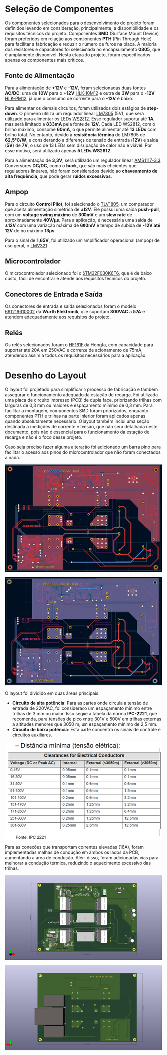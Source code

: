 # Seleção de Componentes

Os componentes selecionados para o desenvolvimento do projeto foram definidos levando em consideração, principalmente, a disponibilidade e os requisitos técnicos do projeto. Componentes **SMD** (Surface Mount Device) foram preferidos em relação aos componentes **PTH** (Pin Through Hole) para facilitar a fabricação e reduzir o número de furos na placa. A maioria dos resistores e capacitores foi selecionada no encapsulamento **0805**, que é amplamente disponível. Nesta etapa do projeto, foram especificados apenas os componentes mais críticos.

## Fonte de Alimentação

Para a alimentação de **+12V** e **-12V**, foram selecionadas duas fontes **AC/DC**: uma de **10W** para o **+12V** [HLK-10M12](https://evelta.com/content/datasheets/098-HLK-10MX.pdf) e outra de **3W** para o **-12V** [HLK-PM12](https://nettigo.eu/attachments/503), já que o consumo de corrente para o **-12V** é baixo.

Para alimentar os demais circuitos, foram utilizados dois estágios de **step-down**. O primeiro utiliza um regulador linear [LM7805](https://www.alldatasheet.com/datasheet-pdf/view/82833/fairchild/lm7805.html) (5V), que será utilizado para alimentar os LEDs [WS2812](https://cdn-shop.adafruit.com/datasheets/WS2812.pdf). Esse regulador suporta até **1A**, mas será limitado a **833mA** pela fonte de **12V**. Cada LED WS2812, com o brilho máximo, consome **60mA**, o que permite alimentar até **13 LEDs** com brilho total. No entanto, devido à **resistência térmica** do LM7805 de **62,5°C/W**, e considerando a diferença de tensão de entrada (**12V**) e saída (**5V**) de **7V**, o uso de 13 LEDs sem dissipação de calor não é viável. Por esse motivo, será utilizado apenas **5 LEDs WS2812**. 

Para a alimentação de **3,3V**, será utilizado um regulador linear [AMS1117-3.3](http://www.advanced-monolithic.com/pdf/ds1117.pdf). Conversores **DC/DC**, como o **buck**, que são mais eficientes que reguladores lineares, não foram considerados devido ao **chaveamento de alta frequência**, que pode gerar **ruídos excessivos**.

## Ampop

Para o circuito **Control Pilot**, foi selecionado o [TLV1805](https://www.ti.com/lit/ds/symlink/tlv1805-q1.pdf?ts=1729874561037&ref_url=https%253A%252F%252Fbr.mouser.com%252F), um comparador que aceita alimentação simétrica de **±12V**. Ele possui uma saída **push-pull**, com um **voltage swing máximo** de **300mV** e um **slew rate** de aproximadamente **40V/μs**. Para a aplicação, é necessária uma saída de **±12V** com uma variação máxima de **600mV** e tempo de subida de **-12V até 12V** de no máximo **13μs**.

Para o sinal de **1,65V**, foi utilizado um amplificador operacional (ampop) de uso geral, o [LMV321](https://www.onsemi.com/pdf/datasheet/lmv321-d.pdf)

## Microcontrolador

O microcontrolador selecionado foi o [STM32F030K6T6](https://br.mouser.com/datasheet/2/389/stm32f030f4-1851168.pdf), que é de baixo custo, fácil de encontrar e atende aos requisitos técnicos do projeto.

## Conectores de Entrada e Saída

Os conectores de entrada e saída selecionados foram o modelo [691219610002](https://br.mouser.com/ProductDetail/Wurth-Elektronik/691219610002?qs=sPbYRqrBIVneFMqRi9IErQ%3D%3D) da **Wurth Elektronik**, que suportam **300VAC** a **57A** e atendem adequadamente aos requisitos do projeto.

## Relés

Os relés selecionados foram o [HF161F](https://source.hongfa.com//pdf/web/viewer.html?file=/Uploads/Product/PDF/HF161F_en.pdf?timestamp=1733333696) da Hongfa, com capacidade para suportar até 20A em 250VAC e corrente de acionamento de 75mA, atendendo assim a todos os requisitos necessários para a aplicação.



# Desenho do Layout

O layout foi projetado para simplificar o processo de fabricação e também assegurar o funcionamento adequado da estação de recarga. Foi utilizada uma placa de circuito impresso (PCB) de dupla face, priorizando trilhas com larguras de 0,3 mm ou maiores e espaçamento mínimo de 0,3 mm. Para facilitar a montagem, componentes SMD foram priorizados, enquanto componentes PTH e trilhas na parte inferior foram aplicados apenas quando absolutamente necessário. O layout também inclui uma seção destinada a medições de corrente e tensão, que não será detalhada neste documento, pois não é essencial para o funcionamento da estação de recarga e não é o foco desse projeto.

Caso seja preciso fazer alguma alteração foi adicionado um barra pino para facilitar o acesso aos pinos do microcontrolador que não foram conectados a nada.

<p align="center">
    <img src="Imagens/top.jpg">
</p>

<p align="center">
    <img src="Imagens/bottom.jpg">
</p>

O layout foi dividido em duas áreas principais:
- **Circuito de alta potência**: Para as partes onde circula a tensão de entrada de 220VAC, foi considerado um espaçamento mínimo entre trilhas de 3 mm ou maior. Isso segue a tabela da norma **IPC-2221**, que recomenda, para tensões de pico entre 301V e 500V em trilhas externas a altitudes menores que 3050 m, um espaçamento mínimo de 2,5 mm.
- **Circuito de baixa potência**: Esta parte concentra os sinais de controle e circuitos auxiliares.

<p align="center">
    <img src="Imagens/Distância%20mínima%20tensão%20elétrica.png">
</p>

Para as conexões que transportam correntes elevadas (16A), foram implementadas malhas de condução em ambos os lados da PCB, aumentando a área de condução. Além disso, foram adicionadas vias para melhorar a condução térmica, reduzindo o aquecimento excessivo das trilhas.

<p align="center">
    <img src="Imagens/3d_top.jpg">
</p>

<p align="center">
    <img src="Imagens/3d_bottom.jpg">
</p>






